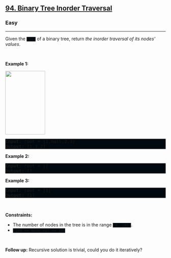 <h2><a href="https://leetcode.com/problems/binary-tree-inorder-traversal/">94. Binary Tree Inorder Traversal</a></h2><h3>Easy</h3><hr><div><p>Given the <code style="background: rgb(0, 9, 15) !important;">root</code> of a binary tree, return <em>the inorder traversal of its nodes' values</em>.</p>

<p>&nbsp;</p>
<p><strong class="example">Example 1:</strong></p>
<img alt="" src="https://assets.leetcode.com/uploads/2020/09/15/inorder_1.jpg" style="width: 125px; height: 200px;">
<pre style="background: rgb(0, 9, 15) !important;"><strong>Input:</strong> root = [1,null,2,3]
<strong>Output:</strong> [1,3,2]
</pre>

<p><strong class="example">Example 2:</strong></p>

<pre style="background: rgb(0, 9, 15) !important;"><strong>Input:</strong> root = []
<strong>Output:</strong> []
</pre>

<p><strong class="example">Example 3:</strong></p>

<pre style="background: rgb(0, 9, 15) !important;"><strong>Input:</strong> root = [1]
<strong>Output:</strong> [1]
</pre>

<p>&nbsp;</p>
<p><strong>Constraints:</strong></p>

<ul>
	<li>The number of nodes in the tree is in the range <code style="background: rgb(0, 9, 15) !important;">[0, 100]</code>.</li>
	<li><code style="background: rgb(0, 9, 15) !important;">-100 &lt;= Node.val &lt;= 100</code></li>
</ul>

<p>&nbsp;</p>
<strong>Follow up:</strong> Recursive solution is trivial, could you do it iteratively?</div>